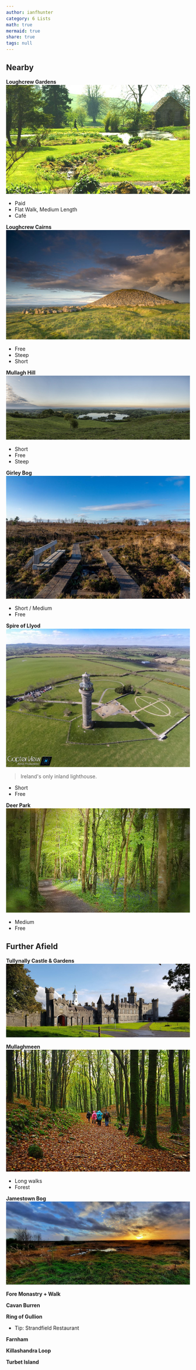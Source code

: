 ```yaml
---
author: ianfhunter
category: 6 Lists
math: true
mermaid: true
share: true
tags: null
---
```


## Nearby
**Loughcrew Gardens**
<img src='/assets/img/notes/Pasted image 20230529105451.png' />
- Paid
- Flat Walk, Medium Length
- Café

**Loughcrew Cairns**
<img src='/assets/img/notes/Pasted image 20230529105516.png' />
- Free
- Steep
- Short

**Mullagh Hill**
<img src='/assets/img/notes/Pasted image 20230529105534.png' />
- Short
- Free
- Steep

**Girley Bog**
<img src='/assets/img/notes/Pasted image 20230530130653.png' />
- Short / Medium
- Free

**Spire of Llyod**
<img src='/assets/img/notes/Pasted image 20230530130721.png' />
> Ireland's only inland lighthouse.
- Short
- Free

**Deer Park**
<img src='/assets/img/notes/Pasted image 20230530130915.png' />
- Medium
- Free

## Further Afield
**Tullynally Castle & Gardens**
<img src='/assets/img/notes/Pasted image 20230530130800.png' />

**Mullaghmeen**
<img src='/assets/img/notes/Pasted image 20230530130828.png' />
- Long walks
- Forest

**Jamestown Bog**
<img src='/assets/img/notes/Pasted image 20230530131010.png' />

**Fore Monastry + Walk**

**Cavan Burren**

**Ring of Gullion**
- Tip: Strandfield Restaurant

**Farnham**

**Killashandra Loop**

**Turbet Island**